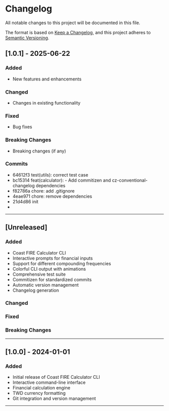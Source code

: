 # Changelog

All notable changes to this project will be documented in this file.

The format is based on [Keep a Changelog](https://keepachangelog.com/en/1.0.0/),
and this project adheres to [Semantic Versioning](https://semver.org/spec/v2.0.0.html).

## [1.0.1] - 2025-06-22

### Added
- New features and enhancements

### Changed
- Changes in existing functionality

### Fixed
- Bug fixes

### Breaking Changes
- Breaking changes (if any)

### Commits
- 64612f3 test(utils): correct test case
- bc15314 feat(calculator): - Add commitizen and cz-conventional-changelog dependencies
- f82786a chore: add .gitignore
- 4eae971 chore: remove dependencies
- 21d4d86 init
- 

---


## [Unreleased]

### Added
- Coast FIRE Calculator CLI
- Interactive prompts for financial inputs
- Support for different compounding frequencies
- Colorful CLI output with animations
- Comprehensive test suite
- Commitizen for standardized commits
- Automatic version management
- Changelog generation

### Changed

### Fixed

### Breaking Changes

---

## [1.0.0] - 2024-01-01

### Added
- Initial release of Coast FIRE Calculator CLI
- Interactive command-line interface
- Financial calculation engine
- TWD currency formatting
- Git integration and version management

---